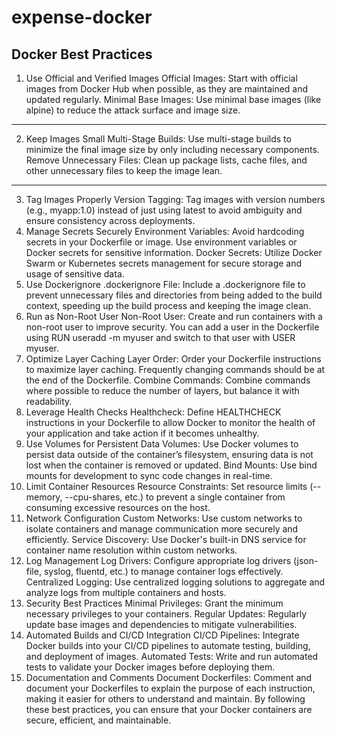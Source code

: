 # expense-docker

**Docker Best Practices**
---
1. Use Official and Verified Images
   Official Images: Start with official images from Docker Hub when possible, as they are maintained and updated regularly.
   Minimal Base Images: Use minimal base images (like alpine) to reduce the attack surface and image size.
---
2. Keep Images Small
   Multi-Stage Builds: Use multi-stage builds to minimize the final image size by only including necessary components.
   Remove Unnecessary Files: Clean up package lists, cache files, and other unnecessary files to keep the image lean.
---
3. Tag Images Properly
   Version Tagging: Tag images with version numbers (e.g., myapp:1.0) instead of just using latest to avoid ambiguity and ensure consistency across deployments.
4. Manage Secrets Securely
   Environment Variables: Avoid hardcoding secrets in your Dockerfile or image. Use environment variables or Docker secrets for sensitive information.
   Docker Secrets: Utilize Docker Swarm or Kubernetes secrets management for secure storage and usage of sensitive data.
5. Use Dockerignore
   .dockerignore File: Include a .dockerignore file to prevent unnecessary files and directories from being added to the build context, speeding up the build process and keeping the image clean.
6. Run as Non-Root User
   Non-Root User: Create and run containers with a non-root user to improve security. You can add a user in the Dockerfile using RUN useradd -m myuser and switch to that user with USER myuser.
7. Optimize Layer Caching
   Layer Order: Order your Dockerfile instructions to maximize layer caching. Frequently changing commands should be at the end of the Dockerfile.
   Combine Commands: Combine commands where possible to reduce the number of layers, but balance it with readability.
8. Leverage Health Checks
   Healthcheck: Define HEALTHCHECK instructions in your Dockerfile to allow Docker to monitor the health of your application and take action if it becomes unhealthy.
9. Use Volumes for Persistent Data
   Volumes: Use Docker volumes to persist data outside of the container’s filesystem, ensuring data is not lost when the container is removed or updated.
   Bind Mounts: Use bind mounts for development to sync code changes in real-time.
10. Limit Container Resources
    Resource Constraints: Set resource limits (--memory, --cpu-shares, etc.) to prevent a single container from consuming excessive resources on the host.
11. Network Configuration
    Custom Networks: Use custom networks to isolate containers and manage communication more securely and efficiently.
    Service Discovery: Use Docker's built-in DNS service for container name resolution within custom networks.
12. Log Management
    Log Drivers: Configure appropriate log drivers (json-file, syslog, fluentd, etc.) to manage container logs effectively.
    Centralized Logging: Use centralized logging solutions to aggregate and analyze logs from multiple containers and hosts.
13. Security Best Practices
    Minimal Privileges: Grant the minimum necessary privileges to your containers.
    Regular Updates: Regularly update base images and dependencies to mitigate vulnerabilities.
14. Automated Builds and CI/CD Integration
    CI/CD Pipelines: Integrate Docker builds into your CI/CD pipelines to automate testing, building, and deployment of images.
    Automated Tests: Write and run automated tests to validate your Docker images before deploying them.
15. Documentation and Comments
    Document Dockerfiles: Comment and document your Dockerfiles to explain the purpose of each instruction, making it easier for others to understand and maintain.
    By following these best practices, you can ensure that your Docker containers are secure, efficient, and maintainable.